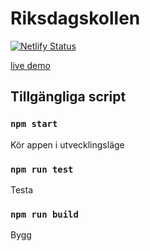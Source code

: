 # Riksdagskollen

[![Netlify Status](https://api.netlify.com/api/v1/badges/a7edde6b-fd90-498e-90f8-880fc680815b/deploy-status)](https://app.netlify.com/sites/rikskoll/deploys)

[live demo](http://rikskoll.netlify.com)

## Tillgängliga script

### `npm start`

Kör appen i utvecklingsläge

### `npm run test`

Testa

### `npm run build`

Bygg
